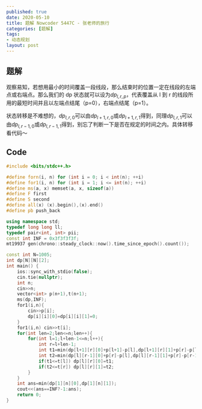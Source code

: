 ```yaml
---
published: true
date: 2020-05-10
title: 题解 Nowcoder 5447C - 张老师的旅行
categories: [题解]
tags:
- 动态规划
layout: post
---
```




## 题解

观察易知，若想用最小的时间覆盖一段线段，那么结束时的位置一定在线段的左端点或右端点。那么我们的 dp 状态就可以设为$dp_{l,r,p}$，代表覆盖从 l 到 r 的线段所用的最短时间并且以左端点结尾（p=0），右端点结尾（p=1）。

状态转移是不难想的，$dp_{l,r,0}$可以由$dp_{l+1,r,0}$或$dp_{l+1,r,1}$得到，同理$dp_{l,r,1}$可以由$dp_{l,r-1,0}$或$dp_{l,r-1,1}$得到，别忘了判断一下是否在规定的时间之内。具体转移看代码～

## Code

```cpp
#include <bits/stdc++.h>

#define forn(i, n) for (int i = 0; i < int(n); ++i)
#define for1(i, n) for (int i = 1; i <= int(n); ++i)
#define ms(a, x) memset(a, x, sizeof(a))
#define F first
#define S second
#define all(x) (x).begin(),(x).end()
#define pb push_back

using namespace std;
typedef long long ll;
typedef pair<int, int> pii;
const int INF = 0x3f3f3f3f;
mt19937 gen(chrono::steady_clock::now().time_since_epoch().count());

const int N=1005;
int dp[N][N][2];
int main() {
    ios::sync_with_stdio(false);
    cin.tie(nullptr);
    int n;
    cin>>n;
    vector<int> p(n+1),t(n+1);
    ms(dp,INF);
    for1(i,n){
        cin>>p[i];
        dp[i][i][0]=dp[i][i][1]=0;
    }
    for1(i,n) cin>>t[i];
    for(int len=2;len<=n;len++){
        for(int l=1;l+len-1<=n;l++){
            int r=l+len-1;
            int t1=min(dp[l+1][r][0]+p[l+1]-p[l],dp[l+1][r][1]+p[r]-p[l]);
            int t2=min(dp[l][r-1][0]+p[r]-p[l],dp[l][r-1][1]+p[r]-p[r-1]);
            if(t1<=t[l]) dp[l][r][0]=t1;
            if(t2<=t[r]) dp[l][r][1]=t2;
        }
    }
    int ans=min(dp[1][n][0],dp[1][n][1]);
    cout<<(ans==INF?-1:ans);
    return 0;
}
```
